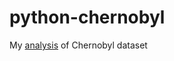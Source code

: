 # python-chernobyl
My [analysis](https://github.com/panchenkoserhii/python-chernobyl/blob/main/chernobyl.ipynb) of Chernobyl dataset
